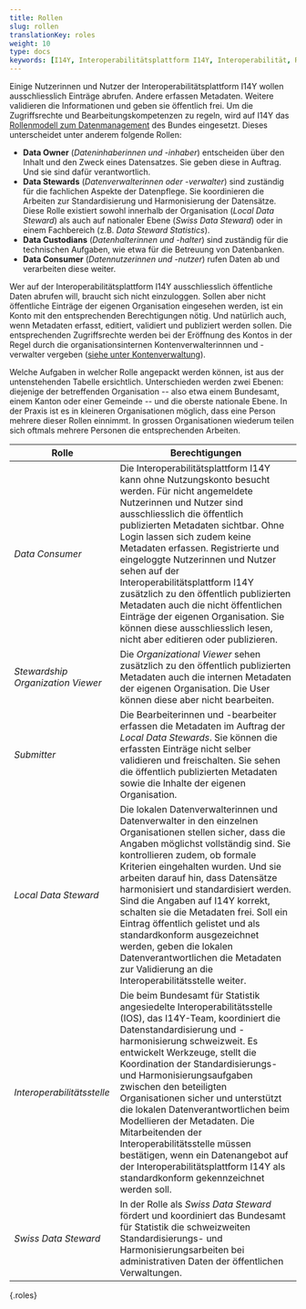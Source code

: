 ```yaml
---
title: Rollen
slug: rollen
translationKey: roles
weight: 10
type: docs
keywords: [I14Y, Interoperabilitätsplattform I14Y, Interoperabilität, Rollenmodell, Data Steward, Data Stewardship, Data Owner, Data Consumer]
---
```


Einige Nutzerinnen und Nutzer der Interoperabilitätsplattform I14Y wollen ausschliesslich Einträge abrufen. Andere erfassen Metadaten. Weitere validieren die Informationen und geben sie öffentlich frei. Um die Zugriffsrechte und Bearbeitungskompetenzen zu regeln, wird auf I14Y das [Rollenmodell zum Datenmanagement](https://www.bfs.admin.ch/bfs/de/home/nadb/nadb.assetdetail.14965606.html) des Bundes eingesetzt. Dieses unterscheidet unter anderem folgende Rollen:

- __Data Owner__ (_Dateninhaberinnen und -inhaber_) entscheiden über den Inhalt und den Zweck eines Datensatzes. Sie geben diese in Auftrag. Und sie sind dafür verantwortlich. 
- __Data Stewards__ (_Datenverwalterinnen oder -verwalter_) sind zuständig für die fachlichen Aspekte der Datenpflege. Sie koordinieren die Arbeiten zur Standardisierung und Harmonisierung der Datensätze. Diese Rolle existiert sowohl innerhalb der Organisation (_Local Data Steward_) als auch auf nationaler Ebene (_Swiss Data Steward_) oder in einem Fachbereich (z.B. _Data Steward Statistics_).
- __Data Custodians__ (_Datenhalterinnen und -halter_) sind zuständig für die technischen Aufgaben, wie etwa für die Betreuung von Datenbanken.
- __Data Consumer__ (_Datennutzerinnen und -nutzer_) rufen Daten ab und verarbeiten diese weiter. 

Wer auf der Interoperabilitätsplattform I14Y ausschliesslich öffentliche Daten abrufen will, braucht sich nicht einzuloggen. Sollen aber nicht öffentliche Einträge der eigenen Organisation eingesehen werden, ist ein Konto mit den entsprechenden Berechtigungen nötig. Und natürlich auch, wenn Metadaten erfasst, editiert, validiert und publiziert werden sollen. Die entsprechenden Zugriffsrechte werden bei der Eröffnung des Kontos in der Regel durch die organisationsinternen Kontenverwalterinnnen und -verwalter vergeben ([siehe unter Kontenverwaltung](/handbook/de/plattform/kontenverwaltung)). 

Welche Aufgaben in welcher Rolle angepackt werden können, ist aus der untenstehenden Tabelle ersichtlich. Unterschieden werden zwei Ebenen: diejenige der betreffenden Organisation -- also etwa einem Bundesamt, einem Kanton oder einer Gemeinde -- und die oberste nationale Ebene. In der Praxis ist es in kleineren Organisationen möglich, dass eine Person mehrere dieser Rollen einnimmt. In grossen Organisationen wiederum teilen sich oftmals mehrere Personen die entsprechenden Arbeiten. 

| Rolle | Berechtigungen |
| ----  | ---- |
| _Data Consumer_ | Die Interoperabilitätsplattform I14Y kann ohne Nutzungskonto besucht werden. Für nicht angemeldete Nutzerinnen und Nutzer sind ausschliesslich die öffentlich publizierten Metadaten sichtbar. Ohne Login lassen sich zudem keine Metadaten erfassen. Registrierte und eingeloggte Nutzerinnen und Nutzer sehen auf der Interoperabilitätsplattform I14Y zusätzlich zu den öffentlich publizierten Metadaten auch die nicht öffentlichen Einträge der eigenen Organisation. Sie können diese ausschliesslich lesen, nicht aber editieren oder publizieren. |
| _Stewardship Organization Viewer_ | Die _Organizational Viewer_ sehen zusätzlich zu den öffentlich publizierten Metadaten auch die internen Metadaten der eigenen Organisation. Die User können diese aber nicht bearbeiten. |
| _Submitter_ | Die Bearbeiterinnen und -bearbeiter erfassen die Metadaten im Auftrag der _Local Data Stewards_. Sie können die erfassten Einträge nicht selber validieren und freischalten. Sie sehen die öffentlich publizierten Metadaten sowie die Inhalte der eigenen Organisation. |
| _Local Data Steward_ | Die lokalen Datenverwalterinnen und Datenverwalter in den einzelnen Organisationen stellen sicher, dass die Angaben möglichst vollständig sind. Sie kontrollieren zudem, ob formale Kriterien eingehalten wurden. Und sie arbeiten darauf hin, dass Datensätze harmonisiert und standardisiert werden. Sind die Angaben auf I14Y korrekt, schalten sie die Metadaten frei. Soll ein Eintrag öffentlich gelistet und als standardkonform ausgezeichnet werden, geben die lokalen Datenverantwortlichen die Metadaten zur Validierung an die Interoperabilitätsstelle weiter. |
| _Interoperabilitätsstelle_ | Die beim Bundesamt für Statistik angesiedelte Interoperabilitätsstelle (IOS), das I14Y-Team, koordiniert die Datenstandardisierung und -harmonisierung schweizweit. Es entwickelt Werkzeuge, stellt die Koordination der Standardisierungs- und Harmonisierungsaufgaben zwischen den beteiligten Organisationen sicher und unterstützt die lokalen Datenverantwortlichen beim Modellieren der Metadaten. Die Mitarbeitenden der Interoperabilitätsstelle müssen bestätigen, wenn ein Datenangebot auf der Interoperabilitätsplattform I14Y als standardkonform gekennzeichnet werden soll. |
| _Swiss Data Steward_ | In der Rolle als _Swiss Data Steward_ fördert und koordiniert das Bundesamt für Statistik die schweizweiten Standardisierungs- und Harmonisierungsarbeiten bei administrativen Daten der öffentlichen Verwaltungen. |
{.roles}

